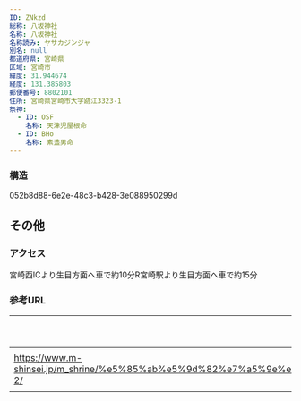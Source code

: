 ```yaml
---
ID: ZNkzd
総称: 八坂神社
名称: 八坂神社
名称読み: ヤサカジンジャ
別名: null
都道府県: 宮崎県
区域: 宮崎市
緯度: 31.944674
経度: 131.385803
郵便番号: 8802101
住所: 宮崎県宮崎市大字跡江3323-1
祭神:
  - ID: OSF
    名称: 天津児屋根命
  - ID: BHo
    名称: 素盞男命
---
```


### 構造

052b8d88-6e2e-48c3-b428-3e088950299d

## その他

### アクセス

宮崎西ICより生目方面へ車で約10分R宮崎駅より生目方面へ車で約15分

### 参考URL

| URL                                                                                                                                                                                                     | 説明   |
| ------------------------------------------------------------------------------------------------------------------------------------------------------------------------------------------------------- | ------ |
| https://www.m-shinsei.jp/m_shrine/%e5%85%ab%e5%9d%82%e7%a5%9e%e7%a4%be%ef%bc%88%e3%82%84%e3%81%95%e3%81%8b%e3%81%98%e3%82%93%e3%81%98%e3%82%83%ef%bc%89%e5%ae%ae%e5%b4%8e%e5%b8%82%e8%b7%a1%e6%b1%9f-2/ | 神社庁 |

